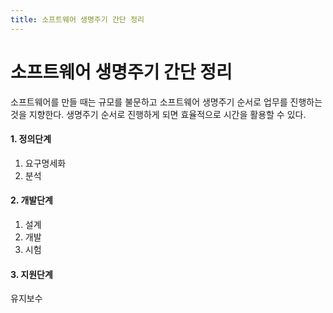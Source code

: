 ```yaml
---
title: 소프트웨어 생명주기 간단 정리
---
```


# 소프트웨어 생명주기 간단 정리
소프트웨어를 만들 때는 규모를 불문하고 소프트웨어 생명주기 순서로 업무를 진행하는 것을 지향한다.
생명주기 순서로 진행하게 되면 효율적으로 시간을 활용할 수 있다.

#### 1. 정의단계
1. 요구명세화
2. 분석

#### 2. 개발단계
1. 설계
2. 개발
3. 시험

#### 3. 지원단계
유지보수